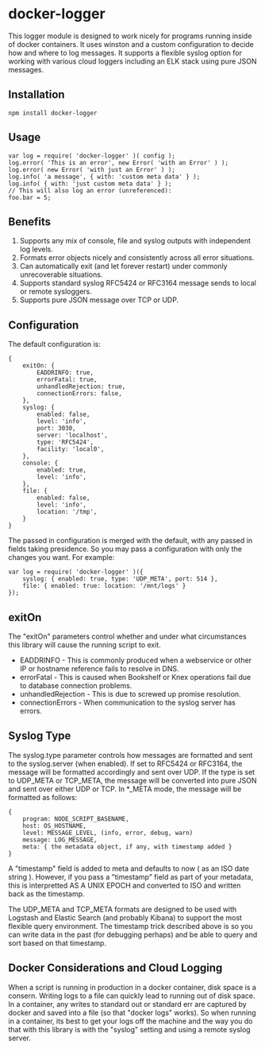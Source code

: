 docker-logger
=============

This logger module is designed to work nicely for programs running inside of docker containers.
It uses winston and a custom configuration to decide how and where to log messages.  It supports
a flexible syslog option for working with various cloud loggers including an ELK stack using
pure JSON messages.

Installation
------------

    npm install docker-logger

Usage
-----

    var log = require( 'docker-logger' )( config );
    log.error( 'This is an error', new Error( 'with an Error' ) );
    log.error( new Error( 'with just an Error' ) );
    log.info( 'a message', { with: 'custom meta data' } );
    log.info( { with: 'just custom meta data' } );
    // This will also log an error (unreferenced):
    foo.bar = 5;

Benefits
--------

1. Supports any mix of console, file and syslog outputs with independent log levels.
1. Formats error objects nicely and consistently across all error situations.
1. Can automatically exit (and let forever restart) under commonly unrecoverable situations.
1. Supports standard syslog RFC5424 or RFC3164 message sends to local or remote sysloggers.
1. Supports pure JSON message over TCP or UDP.

Configuration
-------------

The default configuration is:

    {
        exitOn: {
            EADDRINFO: true,
            errorFatal: true,
            unhandledRejection: true,
            connectionErrors: false,
        },
        syslog: {
            enabled: false,
            level: 'info',
            port: 3030,
            server: 'localhost',
            type: 'RFC5424',
            facility: 'local0',
        },
        console: {
            enabled: true,
            level: 'info',
        },
        file: {
            enabled: false,
            level: 'info',
            location: '/tmp',
        }
    }

The passed in configuration is merged with the default, with any passed in fields taking presidence.  So you may pass
a configuration with only the changes you want.  For example:

    var log = require( 'docker-logger' )({
        syslog: { enabled: true, type: 'UDP_META', port: 514 },
        file: { enabled: true: location: '/mnt/logs' }
    });
    
exitOn
------

The "exitOn" parameters control whether and under what circumstances this library will cause the running
script to exit.

* EADDRINFO - This is commonly produced when a webservice or other IP or hostname reference fails to resolve in DNS.
* errorFatal - This is caused when Bookshelf or Knex operations fail due to database connection problems.
* unhandledRejection - This is due to screwed up promise resolution.
* connectionErrors - When communication to the syslog server has errors.

Syslog Type
-----------

The syslog.type parameter controls how messages are formatted and sent to the syslog.server (when enabled).  If
set to RFC5424 or RFC3164, the message will be formatted accordingly and sent over UDP.  If the type is set
to UDP_META or TCP_META, the message will be converted into pure JSON and sent over either UDP or TCP.  In *_META mode,
the message will be formatted as follows:

    {
        program: NODE_SCRIPT_BASENAME,
        host: OS_HOSTNAME,
        level: MESSAGE_LEVEL, (info, error, debug, warn)
        message: LOG_MESSAGE,
        meta: { the metadata object, if any, with timestamp added }
    }

A "timestamp" field is added to meta and defaults to now ( as an ISO date string ).  However, if you pass a "timestamp" field
as part of your metadata, this is interpretted AS A UNIX EPOCH and converted to ISO and written back as the timestamp.

The UDP_META and TCP_META formats are designed to be used with Logstash and Elastic Search (and probably
Kibana) to support the most flexible query environment.  The timestamp trick described above is so you can
write data in the past (for debugging perhaps) and be able to query and sort based on that timestamp.

Docker Considerations and Cloud Logging
---------------------

When a script is running in production in a docker container, disk space is a consern.  Writing logs to a file
can quickly lead to running out of disk space.  In a container, any writes to standard out or standard err are
captured by docker and saved into a file (so that "docker logs" works).  So when running in a container, its best
to get your logs off the machine and the way you do that with this library is with the "syslog" setting and using
a remote syslog server.

